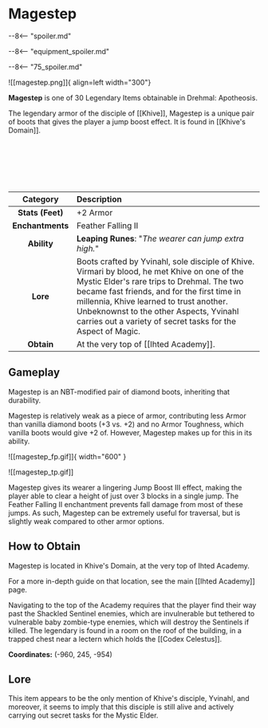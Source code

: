 # Magestep

--8<-- "spoiler.md"

--8<-- "equipment_spoiler.md"

--8<-- "75_spoiler.md"

![[magestep.png]]{ align=left width="300"}

**Magestep** is one of 30 Legendary Items obtainable in Drehmal: Apotheosis.

The legendary armor of the disciple of [[Khive]], Magestep is a unique pair of boots that gives the player a jump boost effect. It is found in [[Khive's Domain]].

<br> <br> <br> <br> <br>

| Category | Description |
|:--------------------------------:|:-----------------------------------------------------------------------------------------------------------------------------------------------------------------------------|
| **Stats (Feet)**              | +2 Armor    |
| **Enchantments**              | Feather Falling II |
| **Ability**                   | **Leaping Runes**: "*The wearer can jump extra high.*" |
| **Lore**                      | Boots crafted by Yvinahl, sole disciple of Khive. Virmari by blood, he met Khive on one of the Mystic Elder's rare trips to Drehmal. The two became fast friends, and for the first time in millennia, Khive learned to trust another. Unbeknownst to the other Aspects, Yvinahl carries out a variety of secret tasks for the Aspect of Magic. |
| **Obtain**                    | At the very top of [[Ihted Academy]].   | 

## Gameplay
Magestep is an NBT-modified pair of diamond boots, inheriting that durability.

Magestep is relatively weak as a piece of armor, contributing less Armor than vanilla diamond boots (+3 vs. +2) and no Armor Toughness, which vanilla boots would give +2 of. However, Magestep makes up for this in its ability.

![[magestep_fp.gif]]{ width="600" }

![[magestep_tp.gif]]

Magestep gives its wearer a lingering Jump Boost III effect, making the player able to clear a height of just over 3 blocks in a single jump. The Feather Falling II enchantment prevents fall damage from most of these jumps. As such, Magestep can be extremely useful for traversal, but is slightly weak compared to other armor options.

## How to Obtain
Magestep is located in Khive's Domain, at the very top of Ihted Academy.

For a more in-depth guide on that location, see the main [[Ihted Academy]] page.

Navigating to the top of the Academy requires that the player find their way past the Shackled Sentinel enemies, which are invulnerable but tethered to vulnerable baby zombie-type enemies, which will destroy the Sentinels if killed. The legendary is found in a room on the roof of the building, in a trapped chest near a lectern which holds the [[Codex Celestus]].

**Coordinates:** (-960, 245, -954)

## Lore
This item appears to be the only mention of Khive's disciple, Yvinahl, and moreover, it seems to imply that this disciple is still alive and actively carrying out secret tasks for the Mystic Elder.